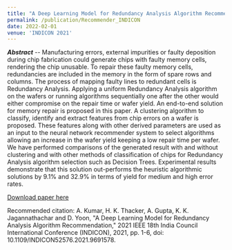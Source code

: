 ```yaml
---
title: "A Deep Learning Model for Redundancy Analysis Algorithm Recommendation"
permalink: /publication/Recommender_INDICON
date: 2022-02-01
venue: 'INDICON 2021'
---
```


<!---
---
title: "A Statistical Wafer Scale Error and Redundancy Analysis Simulator"
collection: publications
permalink: /publication/SEARS_Springer
excerpt: 'Something here.'
date: 2020-07-22
venue: 'Part of the IFIP Advances in Information and Communication Technology book series (IFIPAICT, volume 586)'
paperurl: 'https://link.springer.com/chapter/10.1007/978-3-030-53273-4_7'
citation: "Atishay, A. Gupta, R. Sonawat, H. K. Thacker and B. Prasanth, 'SEARS: A Statistical Error and Redundancy Analysis Simulator,' 27th International Conference on VLSI-SoC, pp. 117-122, 2019."
---
--->

_**Abstract**_ -- Manufacturing errors, external impurities or faulty deposition during chip fabrication could generate chips with faulty memory cells, rendering the chip unusable. To repair these faulty memory cells, redundancies are included in the memory in the form of spare rows and columns. The process of mapping faulty lines to redundant cells is Redundancy Analysis. Applying a uniform Redundancy Analysis algorithm on the wafers or running algorithms sequentially one after the other would either compromise on the repair time or wafer yield. An end-to-end solution for memory repair is proposed in this paper. A clustering algorithm to classify, identify and extract features from chip errors on a wafer is proposed. These features along with other derived parameters are used as an input to the neural network recommender system to select algorithms allowing an increase in the wafer yield keeping a low repair time per wafer. We have performed comparisons of the generated result with and without clustering and with other methods of classification of chips for Redundancy Analysis algorithm selection such as Decision Trees. Experimental results demonstrate that this solution out-performs the heuristic algorithmic solutions by 9.1% and 32.9% in terms of yield for medium and high error rates.

[Download paper here](https://ieeexplore.ieee.org/document/9691578)

Recommended citation: A. Kumar, H. K. Thacker, A. Gupta, K. K. Jagannathachar and D. Yoon, "A Deep Learning Model for Redundancy Analysis Algorithm Recommendation," 2021 IEEE 18th India Council International Conference (INDICON), 2021, pp. 1-6, doi: 10.1109/INDICON52576.2021.9691578.
